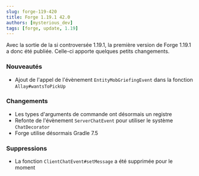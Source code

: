 ```yaml
---
slug: forge-119-420
title: Forge 1.19.1 42.0
authors: [mysterious_dev]
tags: [forge, update, 1.19]
---
```


Avec la sortie de la si controversée 1.19.1, la première version de Forge 1.19.1 a donc été publiée. Celle-ci apporte quelques petits changements.

<!--truncate-->

### Nouveautés

- Ajout de l'appel de l'évènement `EntityMobGriefingEvent` dans la fonction `Allay#wantsToPickUp`

###  Changements

- Les types d'arguments de commande ont désormais un registre
- Refonte de l'évènement `ServerChatEvent` pour utiliser le système `ChatDecorator`
- Forge utilise désormais Gradle 7.5

### Suppressions

- La fonction `ClientChatEvent#setMessage` a été supprimée pour le moment